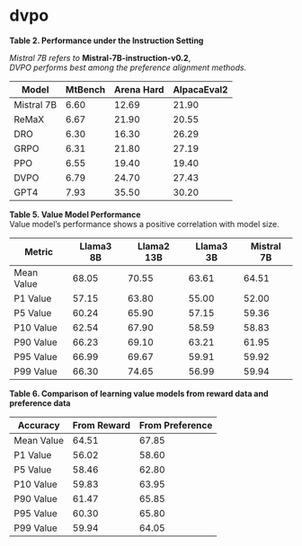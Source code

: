 # dvpo

**Table 2. Performance under the Instruction Setting**

*Mistral 7B refers to* **Mistral-7B-instruction-v0.2**,   
*DVPO performs best among the preference alignment methods.*

| Model      | MtBench | Arena Hard | AlpacaEval2 |
|------------|---------|------------|-------------|
| Mistral 7B | 6.60    | 12.69      | 21.90       |
| ReMaX      | 6.67    | 21.90      | 20.55       |
| DRO        | 6.30    | 16.30      | 26.29       |
| GRPO       | 6.31    | 21.80      | 27.19       |
| PPO        | 6.55    | 19.40      | 19.40       |
| DVPO       | 6.79    | 24.70      | 27.43       |
| GPT4       | 7.93    | 35.50      | 30.20       |


**Table 5. Value Model Performance**  
Value model’s performance shows a positive correlation with model size.

| Metric     | Llama3 8B | Llama2 13B | Llama3 3B | Mistral 7B |
|------------|-----------|------------|-----------|------------|
| Mean Value | 68.05     | 70.55      | 63.61     | 64.51      |
| P1 Value   | 57.15     | 63.80      | 55.00     | 52.00      |
| P5 Value   | 60.24     | 65.90      | 57.15     | 59.36      |
| P10 Value  | 62.54     | 67.90      | 58.59     | 58.83      |
| P90 Value  | 66.23     | 69.10      | 63.21     | 61.95      |
| P95 Value  | 66.99     | 69.67      | 59.91     | 59.92      |
| P99 Value  | 66.30     | 74.65      | 56.99     | 59.94      |


**Table 6. Comparison of learning value models from reward data and preference data**

| Accuracy    | From Reward | From Preference |
|-------------|------------|-----------------|
| Mean Value  | 64.51       | 67.85           |
| P1 Value    | 56.02       | 58.60           |
| P5 Value    | 58.46       | 62.80           |
| P10 Value   | 59.83       | 63.95           |
| P90 Value   | 61.47       | 65.85           |
| P95 Value   | 60.30       | 65.80           |
| P99 Value   | 59.94       | 64.05           |
